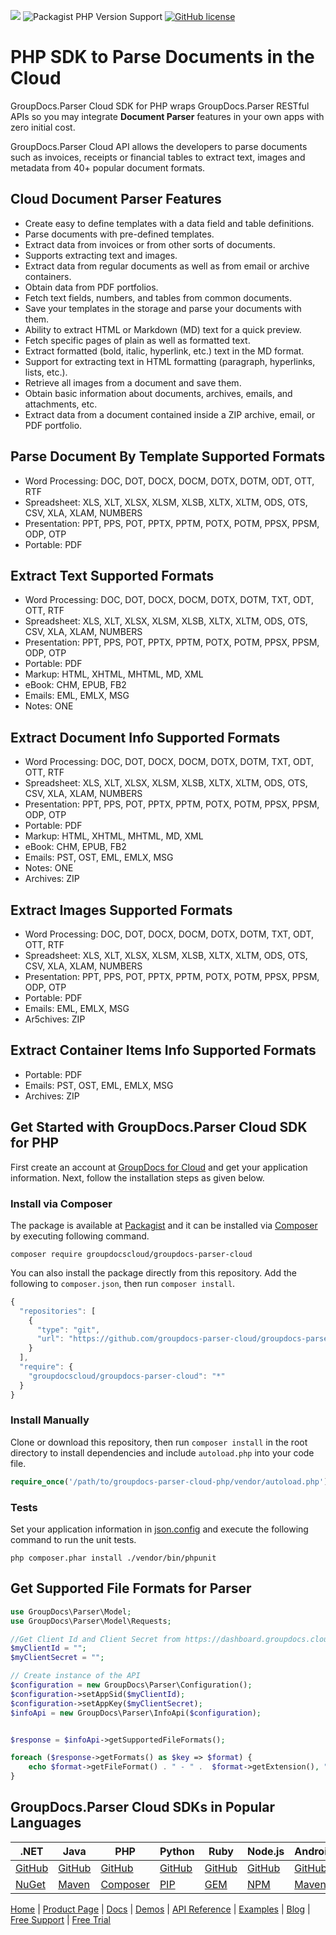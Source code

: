 ![](https://img.shields.io/badge/api-v1.0-lightgrey) ![Packagist PHP Version Support](https://img.shields.io/packagist/php-v/groupdocscloud/groupdocs-parser-cloud) [![GitHub license](https://img.shields.io/github/license/groupdocs-parser-cloud/groupdocs-parser-cloud-php)](https://github.com/groupdocs-parser-cloud/groupdocs-parser-cloud-php/blob/master/LICENSE)

# PHP SDK to Parse Documents in the Cloud

GroupDocs.Parser Cloud SDK for PHP wraps GroupDocs.Parser RESTful APIs so you may integrate **Document Parser** features in your own apps with zero initial cost.

GroupDocs.Parser Cloud API allows the developers to parse documents such as invoices, receipts or financial tables to extract text, images and metadata from 40+ popular document formats.

## Cloud Document Parser Features

- Create easy to define templates with a data field and table definitions.
- Parse documents with pre-defined templates.
- Extract data from invoices or from other sorts of documents.
- Supports extracting text and images.
- Extract data from regular documents as well as from email or archive containers.
- Obtain data from PDF portfolios.
- Fetch text fields, numbers, and tables from common documents.
- Save your templates in the storage and parse your documents with them.
- Ability to extract HTML or Markdown (MD) text for a quick preview.
- Fetch specific pages of plain as well as formatted text.
- Extract formatted (bold, italic, hyperlink, etc.) text in the MD format.
- Support for extracting text in HTML formatting (paragraph, hyperlinks, lists, etc.).
- Retrieve all images from a document and save them.
- Obtain basic information about documents, archives, emails, and attachments, etc.
- Extract data from a document contained inside a ZIP archive, email, or PDF portfolio.

## Parse Document By Template Supported Formats

- Word Processing: DOC, DOT, DOCX, DOCM, DOTX, DOTM, ODT, OTT, RTF
- Spreadsheet: XLS, XLT, XLSX, XLSM, XLSB, XLTX, XLTM, ODS, OTS, CSV, XLA, XLAM, NUMBERS
- Presentation: PPT, PPS, POT, PPTX, PPTM, POTX, POTM, PPSX, PPSM, ODP, OTP
- Portable: PDF

## Extract Text Supported Formats

- Word Processing: DOC, DOT, DOCX, DOCM, DOTX, DOTM, TXT, ODT, OTT, RTF
- Spreadsheet: XLS, XLT, XLSX, XLSM, XLSB, XLTX, XLTM, ODS, OTS, CSV, XLA, XLAM, NUMBERS
- Presentation: PPT, PPS, POT, PPTX, PPTM, POTX, POTM, PPSX, PPSM, ODP, OTP
- Portable: PDF
- Markup: HTML, XHTML, MHTML, MD, XML
- eBook: CHM, EPUB, FB2
- Emails: EML, EMLX, MSG
- Notes: ONE

## Extract Document Info Supported Formats

- Word Processing: DOC, DOT, DOCX, DOCM, DOTX, DOTM, TXT, ODT, OTT, RTF
- Spreadsheet: XLS, XLT, XLSX, XLSM, XLSB, XLTX, XLTM, ODS, OTS, CSV, XLA, XLAM, NUMBERS
- Presentation: PPT, PPS, POT, PPTX, PPTM, POTX, POTM, PPSX, PPSM, ODP, OTP
- Portable: PDF
- Markup: HTML, XHTML, MHTML, MD, XML
- eBook: CHM, EPUB, FB2
- Emails: PST, OST, EML, EMLX, MSG
- Notes: ONE
- Archives: ZIP

## Extract Images Supported Formats

- Word Processing: DOC, DOT, DOCX, DOCM, DOTX, DOTM, TXT, ODT, OTT, RTF
- Spreadsheet: XLS, XLT, XLSX, XLSM, XLSB, XLTX, XLTM, ODS, OTS, CSV, XLA, XLAM, NUMBERS
- Presentation: PPT, PPS, POT, PPTX, PPTM, POTX, POTM, PPSX, PPSM, ODP, OTP
- Portable: PDF
- Emails: EML, EMLX, MSG
- Ar5chives: ZIP

## Extract Container Items Info Supported Formats

- Portable: PDF
- Emails: PST, OST, EML, EMLX, MSG
- Archives: ZIP

## Get Started with GroupDocs.Parser Cloud SDK for PHP

First create an account at [GroupDocs for Cloud](https://dashboard.groupdocs.cloud/) and get your application information. Next, follow the installation steps as given below.

### Install via Composer

The package is available at [Packagist](https://packagist.org/) and it can be installed via [Composer](http://getcomposer.org/) by executing following command.

```shell
composer require groupdocscloud/groupdocs-parser-cloud
```

You can also install the package directly from this repository. Add the following to `composer.json`, then run `composer install`.

```javascript
{
  "repositories": [
    {
      "type": "git",
      "url": "https://github.com/groupdocs-parser-cloud/groupdocs-parser-cloud-php.git"
    }
  ],
  "require": {
    "groupdocscloud/groupdocs-parser-cloud": "*"
  }
}
```

### Install Manually

Clone or download this repository, then run `composer install` in the root directory to install dependencies and include `autoload.php` into your code file.

```php
require_once('/path/to/groupdocs-parser-cloud-php/vendor/autoload.php');
```

### Tests

Set your application information in [json.config](tests/GroupDocs/Parser/config.json) and execute the following command to run the unit tests.

```shell
php composer.phar install ./vendor/bin/phpunit
```

## Get Supported File Formats for Parser

```php
use GroupDocs\Parser\Model;
use GroupDocs\Parser\Model\Requests;

//Get Client Id and Client Secret from https://dashboard.groupdocs.cloud
$myClientId = "";
$myClientSecret = "";

// Create instance of the API
$configuration = new GroupDocs\Parser\Configuration();
$configuration->setAppSid($myClientId);
$configuration->setAppKey($myClientSecret);
$infoApi = new GroupDocs\Parser\InfoApi($configuration);


$response = $infoApi->getSupportedFileFormats();

foreach ($response->getFormats() as $key => $format) {
	echo $format->getFileFormat() . " - " .  $format->getExtension(), "\n";
}
```

## GroupDocs.Parser Cloud SDKs in Popular Languages

| .NET | Java | PHP | Python | Ruby | Node.js | Android |
|---|---|---|---|---|---|---|
| [GitHub](https://github.com/groupdocs-parser-cloud/groupdocs-parser-cloud-dotnet) | [GitHub](https://github.com/groupdocs-parser-cloud/groupdocs-parser-cloud-java) | [GitHub](https://github.com/groupdocs-parser-cloud/groupdocs-parser-cloud-php) | [GitHub](https://github.com/groupdocs-parser-cloud/groupdocs-parser-cloud-python) | [GitHub](https://github.com/groupdocs-parser-cloud/groupdocs-parser-cloud-ruby)  | [GitHub](https://github.com/groupdocs-parser-cloud/groupdocs-parser-cloud-node) | [GitHub](https://github.com/groupdocs-parser-cloud/groupdocs-parser-cloud-android) |
| [NuGet](https://www.nuget.org/packages/GroupDocs.parser-Cloud/) | [Maven](https://repository.groupdocs.cloud/webapp/#/artifacts/browse/tree/General/repo/com/groupdocs/groupdocs-parser-cloud) | [Composer](https://packagist.org/packages/groupdocscloud/groupdocs-parser-cloud) | [PIP](https://pypi.org/project/groupdocs-parser-cloud/) | [GEM](https://rubygems.org/gems/groupdocs_parser_cloud)  | [NPM](https://www.npmjs.com/package/groupdocs-parser-cloud) | [Maven](https://repository.groupdocs.cloud/webapp/#/artifacts/browse/tree/General/repo/com/groupdocs/groupdocs-parser-cloud-android) |


[Home](https://www.groupdocs.cloud/) | [Product Page](https://products.groupdocs.cloud/parser/java) | [Docs](https://docs.groupdocs.cloud/parser/) | [Demos](https://products.groupdocs.app/parser/family) | [API Reference](https://apireference.groupdocs.cloud/parser/) | [Examples](https://github.com/groupdocs-parser-cloud/groupdocs-parser-cloud-java-samples) | [Blog](https://blog.groupdocs.cloud/category/parser/) | [Free Support](https://forum.groupdocs.cloud/c/parser) | [Free Trial](https://purchase.groupdocs.cloud/trial)
